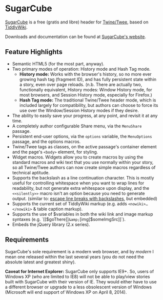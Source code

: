 # SugarCube #
[SugarCube](http://www.motoslave.net/sugarcube/ "http://www.motoslave.net/sugarcube/") is a free (gratis and libre) header for [Twine/Twee](http://twinery.org/ "http://twinery.org/"), based on [TiddlyWiki](http://tiddlywiki.com/ "http://tiddlywiki.com/").

Downloads and documentation can be found at [SugarCube's website](http://www.motoslave.net/sugarcube/ "http://www.motoslave.net/sugarcube/").

## Feature Highlights ##

- Semantic HTML5 (for the most part, anyway).
- Two primary modes of operation: History mode and Hash Tag mode.
    - **History mode:** Works with the browser's history, so no more ever growing hash tag (fragment ID), and has fully persistent state within a story, even over page reloads.  (n.b. There are actually two, functionally equivalent, History modes: Window History mode, for most browsers, and Session History mode, especially for Firefox.)
    - **Hash Tag mode:** The traditional Twine/Twee header mode, which is included largely for compatibility, but authors can choose to force its use over the Window/Session History modes if they desire.
- The ability to easily save your progress, at any point, and revisit it at any time.
- A completely author configurable Share menu, via the `MenuShare` passage.
- Persistent end-user options, via the `options` variable, the `MenuOptions` passage, and the options macros.
- Twine/Twee tags as classes, on the active passage's container element and the page's `<body>` element, for styling.
- Widget macros.  Widgets allow you to create macros by using the standard macros and wiki text that you use normally within your story, so all Twine/Twee authors can now create simple macros regardless of technical aptitude.
- Supports the backslash as a line continuation character.  This is mostly useful for controlling whitespace when you want to wrap lines for readability, but not generate extra whitespace upon display, and the `<<silently>>` macro isn't an option because you need to generate output.  (similar to: [escape line breaks with backslashes](http://www.glorioustrainwrecks.com/node/5400 "http://www.glorioustrainwrecks.com/node/5400"), but embedded)
- Supports the current set of TiddlyWiki markup (e.g. adds `<nowiki>…</nowiki>` &amp; table caption markup).
- Supports the use of $variables in both the wiki link and image markup syntaxes (e.g. `[[$goThere]]` &amp; `[img[$someImgSrc]]`).
- Embeds the jQuery library (2.x series).

## Requirements ##
SugarCube's sole requirement is a modern web browser, and by *modern* I mean one released within the last several years (you do not need the absolute latest and greatest shiny).

**Caveat for Internet Explorer:** SugarCube only supports  IE9+.  So, users of Windows XP (who are limited to IE8) will not be able to play/view stories built with SugarCube with their version of IE.  They would either have to use a different browser or upgrade to a less obsolescent version of Windows (Microsoft will end support of Windows XP on April 8, 2014).
